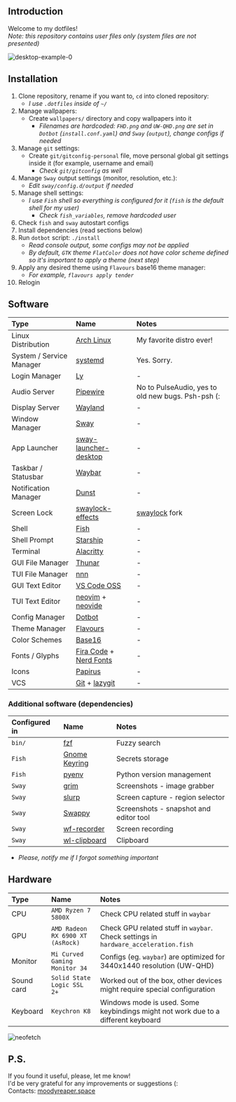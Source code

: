 ## Introduction

Welcome to my dotfiles!  
_Note: this repository contains user files only (system files are not presented)_

![desktop-example-0](https://user-images.githubusercontent.com/16370497/188315613-907149c8-1397-4a80-880f-8ae73754b091.png)

## Installation

1. Clone repository, rename if you want to, `cd` into cloned repository:
   - _I use `.dotfiles` inside of `~/`_
2. Manage wallpapers:
   - Create `wallpapers/` directory and copy wallpapers into it
     - _Filenames are hardcoded: `FHD.png` and `UW-QHD.png` are set in `Dotbot` (`install.conf.yaml`) and `Sway` (`output`), change configs if needed_
3. Manage `git` settings:
   - Create `git/gitconfig-personal` file, move personal global git settings inside it (for example, username and email)
     - _Check `git/gitconfig` as well_
4. Manage `Sway` output settings (monitor, resolution, etc.):
   - _Edit `sway/config.d/output` if needed_
5. Manage shell settings:
   - _I use `Fish` shell so everything is configured for it (`fish` is the default shell for my user)_
     - _Check `fish_variables`, remove hardcoded user_
6. Check `fish` and `sway` autostart configs
7. Install dependencies (read sections below)
8. Run `dotbot` script: `./install`
   - _Read console output, some configs may not be applied_
   - _By default, `GTK` theme `FlatColor` does not have color scheme defined so it's important to apply a theme (next step)_
9. Apply any desired theme using `Flavours` base16 theme manager:
   - _For example, `flavours apply tender`_
10. Relogin

## Software

| Type                     | Name                                                                                  | Notes                                               |
| :----------------------- | :------------------------------------------------------------------------------------ | :-------------------------------------------------- |
| Linux Distribution       | [Arch Linux](https://archlinux.org)                                                   | My favorite distro ever!                            |
| System / Service Manager | [systemd](https://systemd.io)                                                         | Yes. Sorry.                                         |
| Login Manager            | [Ly](https://github.com/fairyglade/ly)                                                | -                                                   |
| Audio Server             | [Pipewire](https://pipewire.org)                                                      | No to PulseAudio, yes to old new bugs. Psh-psh (:   |
| Display Server           | [Wayland](https://wayland.freedesktop.org)                                            | -                                                   |
| Window Manager           | [Sway](https://swaywm.org)                                                            | -                                                   |
| App Launcher             | [sway-launcher-desktop](https://github.com/Biont/sway-launcher-desktop)               | -                                                   |
| Taskbar / Statusbar      | [Waybar](https://github.com/Alexays/Waybar)                                           | -                                                   |
| Notification Manager     | [Dunst](https://dunst-project.org)                                                    | -                                                   |
| Screen Lock              | [swaylock-effects](https://github.com/jirutka/swaylock-effects)                       | [swaylock](https://github.com/swaywm/swaylock) fork |
| Shell                    | [Fish](https://fishshell.com)                                                         | -                                                   |
| Shell Prompt             | [Starship](https://starship.rs)                                                       | -                                                   |
| Terminal                 | [Alacritty](https://alacritty.org)                                                    | -                                                   |
| GUI File Manager         | [Thunar](https://docs.xfce.org/xfce/thunar)                                           | -                                                   |
| TUI File Manager         | [nnn](https://github.com/jarun/nnn)                                                   | -                                                   |
| GUI Text Editor          | [VS Code OSS](https://github.com/microsoft/vscode)                                    | -                                                   |
| TUI Text Editor          | [neovim](https://neovim.io) + [neovide](https://neovide.dev)                          | -                                                   |
| Config Manager           | [Dotbot](https://github.com/anishathalye/dotbot)                                      | -                                                   |
| Theme Manager            | [Flavours](https://github.com/Misterio77/flavours)                                    | -                                                   |
| Color Schemes            | [Base16](https://github.com/chriskempson/base16)                                      | -                                                   |
| Fonts / Glyphs           | [Fira Code](https://github.com/tonsky/FiraCode) + [Nerd Fonts](https://nerdfonts.com) | -                                                   |
| Icons                    | [Papirus](https://github.com/PapirusDevelopmentTeam/papirus-icon-theme)               | -                                                   |
| VCS                      | [Git](https://git-scm.com) + [lazygit](https://github.com/jesseduffield/lazygit)      | -                                                   |

### Additional software (dependencies)

| Configured in | Name                                                          | Notes                                  |
| :------------ | :------------------------------------------------------------ | :------------------------------------- |
| `bin/`        | [fzf](https://github.com/junegunn/fzf)                        | Fuzzy search                           |
| `Fish`        | [Gnome Keyring](https://wiki.gnome.org/Projects/GnomeKeyring) | Secrets storage                        |
| `Fish`        | [pyenv](https://github.com/pyenv/pyenv)                       | Python version management              |
| `Sway`        | [grim](https://github.com/emersion/grim)                      | Screenshots - image grabber            |
| `Sway`        | [slurp](https://github.com/emersion/slurp)                    | Screen capture - region selector       |
| `Sway`        | [Swappy](https://github.com/jtheoof/swappy)                   | Screenshots - snapshot and editor tool |
| `Sway`        | [wf-recorder](https://github.com/ammen99/wf-recorder)         | Screen recording                       |
| `Sway`        | [wl-clipboard](https://github.com/bugaevc/wl-clipboard)       | Clipboard                              |

- _Please, notify me if I forgot something important_

## Hardware

| Type       | Name                             | Notes                                                                               |
| :--------- | :------------------------------- | :---------------------------------------------------------------------------------- |
| CPU        | `AMD Ryzen 7 5800X`              | Check CPU related stuff in `waybar`                                                 |
| GPU        | `AMD Radeon RX 6900 XT (AsRock)` | Check GPU related stuff in `waybar`. Check settings in `hardware_acceleration.fish` |
| Monitor    | `Mi Curved Gaming Monitor 34`    | Configs (eg. `waybar`) are optimized for 3440x1440 resolution (UW-QHD)              |
| Sound card | `Solid State Logic SSL 2+`       | Worked out of the box, other devices might require special configuration            |
| Keyboard   | `Keychron K8`                    | Windows mode is used. Some keybindings might not work due to a different keyboard   |

![neofetch](https://user-images.githubusercontent.com/16370497/188314845-544f3077-984f-4455-936c-c474eaacd11f.png)

## P.S.

If you found it useful, please, let me know!  
I'd be very grateful for any improvements or suggestions (:  
Contacts: [moodyreaper.space](https://moodyreaper.space)
